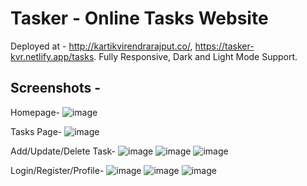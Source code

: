 # Tasker - Online Tasks Website
Deployed at - http://kartikvirendrarajput.co/, https://tasker-kvr.netlify.app/tasks.
Fully Responsive, Dark and Light Mode Support.

## Screenshots - 

Homepage-
![image](https://user-images.githubusercontent.com/88619994/193125667-c61f86af-43f8-4553-a6ab-06cc6e15a0f9.png)

Tasks Page-
![image](https://user-images.githubusercontent.com/88619994/193125735-538b3720-0fc7-44fd-8103-8ce3ef795f2e.png)

Add/Update/Delete Task-
![image](https://user-images.githubusercontent.com/88619994/193125803-ced52c49-590d-4579-882d-cb9923e92380.png)
![image](https://user-images.githubusercontent.com/88619994/193125841-9aa0dc68-330e-42b6-89a3-d6b633d3b524.png)
![image](https://user-images.githubusercontent.com/88619994/193126004-5d6d071b-b00c-41be-ac1f-925c3d7ced89.png)

Login/Register/Profile-
![image](https://user-images.githubusercontent.com/88619994/193126146-8567e44b-00f4-43ef-a1d2-29ae83031c4b.png)
![image](https://user-images.githubusercontent.com/88619994/193126157-a1093100-dcad-43d9-b237-6c7c7bd659dc.png)
![image](https://user-images.githubusercontent.com/88619994/193126053-2d4f5edc-d555-4f35-b7d4-f2b499b436f2.png)
